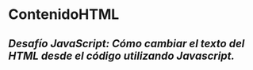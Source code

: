 # ContenidoHTML
## **_Desafío JavaScript: Cómo cambiar el texto del HTML desde el código utilizando Javascript._**
